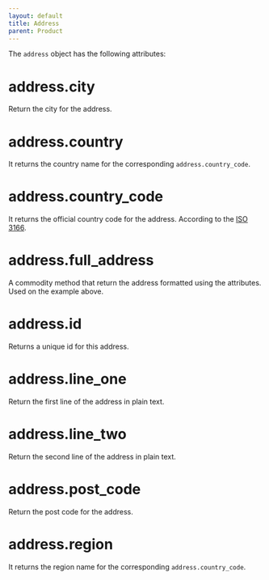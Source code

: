 ```yaml
---
layout: default
title: Address
parent: Product
---
```

The `address` object has the following attributes:

# address.city

Return the city for the address.

# address.country

It returns the country name for the corresponding `address.country_code`.

# address.country_code

It returns the official country code for the address. According to the [ISO 3166](https://en.wikipedia.org/wiki/ISO_3166).

# address.full_address

A commodity method that return the address formatted using the attributes.
Used on the example above.

# address.id

Returns a unique id for this address.

# address.line_one

Return the first line of the address in plain text.

# address.line_two

Return the second line of the address in plain text.

# address.post_code

Return the post code for the address.

# address.region

It returns the region name for the corresponding `address.country_code`.
